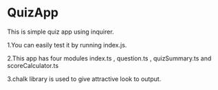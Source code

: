 # QuizApp

This is simple quiz app using inquirer.

1.You can easily test it by running index.js.

2.This app has four modules index.ts , question.ts , quizSummary.ts and scoreCalculator.ts


3.chalk library is used to give attractive look to output.
